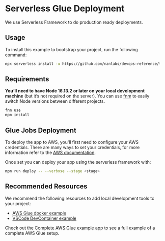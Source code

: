 # Serverless Glue Deployment

We use Serverless Framework to do production ready deployments.

## Usage

To install this example to bootstrap your project, run the following command:

```sh
npx serverless install -u https://github.com/nanlabs/devops-reference/tree/main/examples/serverless-glue-deployment -n my-project
```

## Requirements

**You’ll need to have Node 16.13.2 or later on your local development machine** (but it’s not required on the server). You can use [fnm](https://github.com/Schniz/fnm) to easily switch Node versions between different projects.

```sh
fnm use
npm install
```

## Glue Jobs Deployment

To deploy the app to AWS, you'll first need to configure your AWS credentials. There are many ways
to set your credentials, for more information refer to the [AWS documentation](https://docs.aws.amazon.com/cli/latest/userguide/cli-configure-quickstart.html).

Once set you can deploy your app using the serverless framework with:

```sh
npm run deploy -- --verbose --stage <stage>
```

## Recommended Resources

We recommend the following resources to add local development tools to your project:

- [AWS Glue docker example](https://github.com/nanlabs/devops-reference/tree/main/examples/docker/glue/)
- [VSCode DevContainer example](https://github.com/nanlabs/devops-reference/tree/main/examples/devcontainer/glue/)

Check out the [Complete AWS Glue example app](https://github.com/nanlabs/devops-reference/tree/main/examples/_apps/serverless-glue/) to see
a full example of a complete AWS Glue setup.
